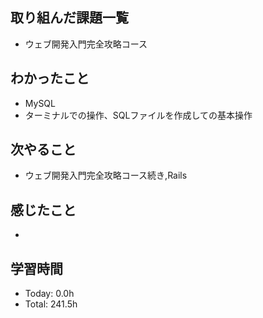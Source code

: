 ## 取り組んだ課題一覧
- ウェブ開発入門完全攻略コース
## わかったこと
- MySQL
- ターミナルでの操作、SQLファイルを作成しての基本操作
## 次やること
- ウェブ開発入門完全攻略コース続き,Rails
## 感じたこと
- 
## 学習時間
- Today: 0.0h
- Total: 241.5h
